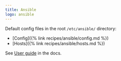 ```yaml
---
title: Ansible
logo: ansible
---
```


Default config files in the root `/etc/ansible/` directory:

- [Config]({% link recipes/ansible/config.md %})
- [Hosts]({% link recipes/ansible/hosts.md %})

See [User guide](https://docs.ansible.com/ansible/latest/user_guide/index.html) in the docs.
